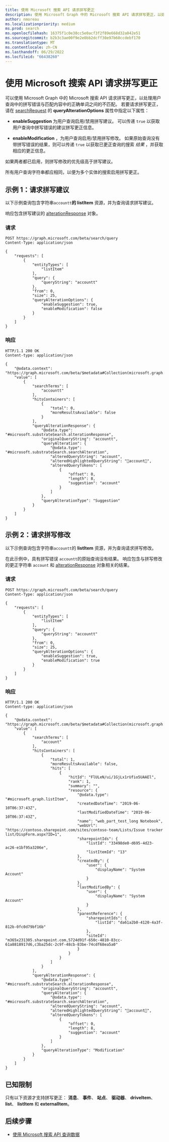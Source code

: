 ```yaml
---
title: 使用 Microsoft 搜索 API 请求拼写更正
description: 使用 Microsoft Graph 中的 Microsoft 搜索 API 请求拼写更正，以处理用户查询中的拼写错误与匹配内容中的正确单词之间的不匹配。
author: nmoreau
ms.localizationpriority: medium
ms.prod: search
ms.openlocfilehash: 16375f1c0e38cc5e0acf3f2f89e668d32a042e51
ms.sourcegitcommit: b2b3c3ae00f9e2e0bb2dcff30e97b60ccdebf170
ms.translationtype: MT
ms.contentlocale: zh-CN
ms.lasthandoff: 06/29/2022
ms.locfileid: "66438260"
---
```

# <a name="use-the-microsoft-search-api-to-request-spelling-corrections"></a>使用 Microsoft 搜索 API 请求拼写更正

可以使用 Microsoft Graph 中的 Microsoft 搜索 API 请求拼写更正，以处理用户查询中的拼写错误与匹配内容中的正确单词之间的不匹配。 若要请求拼写更正，请在 [searchRequest](/graph/api/resources/searchrequest) 的 **queryAlterationOptions** 属性中指定以下属性：

- **enableSuggestion** 为用户查询启用/禁用拼写建议。 可以传递 `true` 以获取用户查询中拼写错误的建议拼写更正信息。

- **enableModification** ，为用户查询启用/禁用拼写修改。 如果原始查询没有带拼写错误的结果，则可以传递 `true` 以获取已更正查询的搜索 *结果* ，并获取相应的更正信息。

如果两者都已启用，则拼写修改的优先级高于拼写建议。

所有用户查询字符串都应相同，以便为多个实体的搜索启用拼写更正。

## <a name="example-1-request-spelling-suggestions"></a>示例 1：请求拼写建议

以下示例查询包含字符串`accountt`**的 listItem** 资源，并为查询请求拼写建议。

响应包含拼写建议的 [alterationResponse](/graph/api/resources/alterationResponse) 对象。

### <a name="request"></a>请求

```HTTP
POST https://graph.microsoft.com/beta/search/query
Content-Type: application/json

{
    "requests": [
        {
            "entityTypes": [
                "listItem"
            ],
            "query": {
                "queryString": "accountt"
            },
            "from": 0,
            "size": 25,
            "queryAlterationOptions": {
                "enableSuggestion": true,
                "enableModification": false
            }
        }
    ]
}
```

### <a name="response"></a>响应

```HTTP
HTTP/1.1 200 OK
Content-type: application/json

{
    "@odata.context": "https://graph.microsoft.com/beta/$metadata#Collection(microsoft.graph.searchResponse)",
    "value": [
        {
            "searchTerms": [
                "accountt"
            ],
            "hitsContainers": [
                {
                    "total": 0,
                    "moreResultsAvailable": false
                }
            ],
            "queryAlterationResponse": {
                "@odata.type": "#microsoft.substrateSearch.alterationResponse",
                "originalQueryString": "accountt",
                "queryAlteration": {
                    "@odata.type": "#microsoft.substrateSearch.searchAlteration",
                    "alteredQueryString": "account",
                    "alteredHighlightedQueryString": "account",
                    "alteredQueryTokens": [
                        {
                            "offset": 0,
                            "length": 8,
                            "suggestion": "account"
                        }
                    ]
                },
                "queryAlterationType": "Suggestion"
            }
        }
    ]
}
```

## <a name="example-2-request-spelling-modifications"></a>示例 2：请求拼写修改

以下示例查询包含字符串`accountt`的 **listItem** 资源，并为查询请求拼写修改。

在此示例中，具有拼写错误 `accountt`的原始查询没有结果。 响应包含与拼写修改的更正字符串 `account` 和 [alterationResponse](/graph/api/resources/alterationResponse) 对象相关的结果。

### <a name="request"></a>请求

```HTTP
POST https://graph.microsoft.com/beta/search/query
Content-Type: application/json

{
    "requests": [
        {
            "entityTypes": [
                "listItem"
            ],
            "query": {
                "queryString": "accountt"
            },
            "from": 0,
            "size": 25,
            "queryAlterationOptions": {
                "enableSuggestion": true,
                "enableModification": true
            }
        }
    ]
}
```

### <a name="response"></a>响应

```HTTP
HTTP/1.1 200 OK
Content-type: application/json

{
    "@odata.context": "https://graph.microsoft.com/beta/$metadata#Collection(microsoft.graph.searchResponse)",
    "value": [
        {
            "searchTerms": [
                "account"
            ],
            "hitsContainers": [
                {
                    "total": 1,
                    "moreResultsAvailable": false,
                    "hits": [
                        {
                            "hitId": "FlULeN/ui/1GjLx1rUfio5UAAEl",
                            "rank": 1,
                            "summary": "",
                            "resource": {
                                "@odata.type": "#microsoft.graph.listItem",
                                "createdDateTime": "2019-06-10T06:37:43Z",
                                "lastModifiedDateTime": "2019-06-10T06:37:43Z",
                                "name": "web_part_test_long Notebook",
                                "webUrl": "https://contoso.sharepoint.com/sites/contoso-team/Lists/Issue tracker list/DispForm.aspx?ID=1",
                                "sharepointIds": {
                                    "listId": "33498de0-d695-4d23-ac26-e1bf95a3206e",
                                    "listItemId": "13"
                                },
                                "createdBy": {
                                    "user": {
                                        "displayName": "System Account"
                                    }
                                },
                                "lastModifiedBy": {
                                    "user": {
                                        "displayName": "System Account"
                                    }
                                },
                                "parentReference": {
                                    "sharepointIds": {
                                        "listId": "da61a2b0-4120-4a3f-812b-0fc0d79bf16b"
                                    },
                                    "siteId": "m365x231305.sharepoint.com,5724d91f-650c-4810-83cc-61a8818917d6,c3ba25dc-2c9f-48cb-83be-74cdf68ea5a0"
                                }
                            }
                        }
                    ]
                }
            ],
            "queryAlterationResponse": {
                "@odata.type": "#microsoft.substrateSearch.alterationResponse",
                "originalQueryString": "accountt",
                "queryAlteration": {
                    "@odata.type": "#microsoft.substrateSearch.searchAlteration",
                    "alteredQueryString": "account",
                    "alteredHighlightedQueryString": "account",
                    "alteredQueryTokens": [
                        {
                            "offset": 0,
                            "length": 8,
                            "suggestion": "account"
                        }
                    ]
                },
                "queryAlterationType": "Modification"
            }
        }
    ]
}
```

## <a name="known-limitations"></a>已知限制

只有以下资源才支持拼写更正： **消息**、 **事件**、 **站点**、 **驱动器**、 **driveItem**、 **list**、 **listItem** 和 **externalItem**。

## <a name="next-steps"></a>后续步骤

- [使用 Microsoft 搜索 API 查询数据](/graph/api/resources/search-api-overview)
